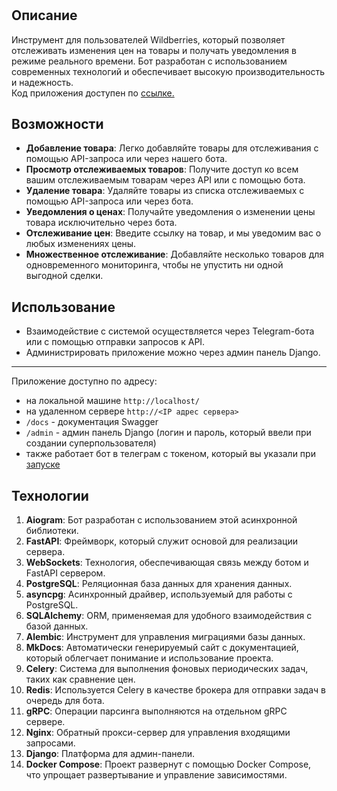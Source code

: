 #
## Описание
Инструмент для пользователей Wildberries, который позволяет отслеживать изменения цен на товары и 
получать уведомления в режиме реального времени. Бот разработан с использованием современных технологий 
и обеспечивает высокую производительность и надежность.  
Код приложения доступен по [ссылке.](https://github.com/moduleb/wb_bot_pro)

## Возможности
- **Добавление товара**: Легко добавляйте товары для отслеживания с помощью API-запроса или через нашего бота.
- **Просмотр отслеживаемых товаров**: Получите доступ ко всем вашим отслеживаемым товарам через API или с помощью бота.
- **Удаление товара**: Удаляйте товары из списка отслеживаемых с помощью API-запроса или через бота.
- **Уведомления о ценах**: Получайте уведомления о изменении цены товара исключительно через бота.
- **Отслеживание цен**: Введите ссылку на товар, и мы уведомим вас о любых изменениях цены.
- **Множественное отслеживание**: Добавляйте несколько товаров для одновременного мониторинга, чтобы не упустить ни одной выгодной сделки.

## Использование
- Взаимодействие с системой осуществляется через Telegram-бота или с помощью отправки запросов к API.
- Администрировать приложение можно через админ панель Django.
---
Приложение доступно по адресу:  
- на локальной машине `http://localhost/`  
- на удаленном сервере `http://<IP адрес сервера>`  
- `/docs` - документация Swagger  
- `/admin` - админ панель Django (логин и пароль, который ввели при создании суперпользователя)  
- также работает бот в телеграм с токеном, который вы указали при [запуске](install.md)

## Технологии
1. **Aiogram**: Бот разработан с использованием этой асинхронной библиотеки.
2. **FastAPI**: Фреймворк, который служит основой для реализации сервера.
3. **WebSockets**: Технология, обеспечивающая связь между ботом и FastAPI сервером.
4. **PostgreSQL**: Реляционная база данных для хранения данных.
5. **asyncpg**: Асинхронный драйвер, используемый для работы с PostgreSQL.
6. **SQLAlchemy**: ORM, применяемая для удобного взаимодействия с базой данных.
7. **Alembic**: Инструмент для управления миграциями базы данных.
8. **MkDocs**: Автоматически генерируемый сайт с документацией, который облегчает понимание и использование проекта.
9. **Celery**: Система для выполнения фоновых периодических задач, таких как сравнение цен.
10. **Redis**: Используется Celery в качестве брокера для отправки задач в очередь для бота.
11. **gRPC**: Операции парсинга выполняются на отдельном gRPC сервере.
12. **Nginx**: Обратный прокси-сервер для управления входящими запросами.
13. **Django**: Платформа для админ-панели.
14. **Docker Compose**: Проект развернут с помощью Docker Compose, что упрощает развертывание и управление зависимостями.



